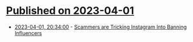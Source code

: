 # [Published on 2023-04-01](index.md)

* [2023-04-01, 20:34:00](https://tech.slashdot.org/story/23/04/01/204251/scammers-are-tricking-instagram-into-banning-influencers?utm_source=rss1.0mainlinkanon&utm_medium=feed) - [Scammers are Tricking Instagram Into Banning Influencers](https://tech.slashdot.org/story/23/04/01/204251/scammers-are-tricking-instagram-into-banning-influencers?utm_source=rss1.0mainlinkanon&utm_medium=feed)
